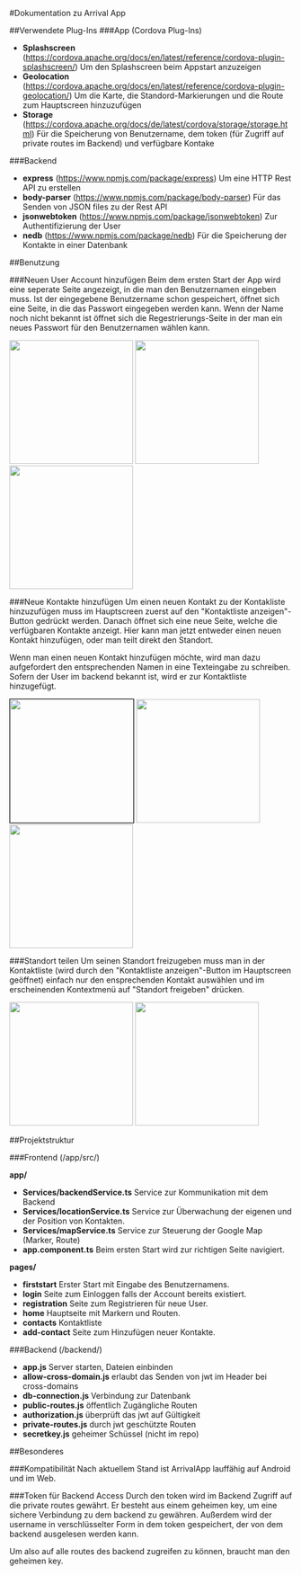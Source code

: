 #Dokumentation zu Arrival App

##Verwendete Plug-Ins
###App (Cordova Plug-Ins)
- **Splashscreen** (https://cordova.apache.org/docs/en/latest/reference/cordova-plugin-splashscreen/)
    Um den Splashscreen beim Appstart anzuzeigen
- **Geolocation** (https://cordova.apache.org/docs/en/latest/reference/cordova-plugin-geolocation/)
    Um die Karte, die Standord-Markierungen und die Route zum Hauptscreen hinzuzufügen
- **Storage** (https://cordova.apache.org/docs/de/latest/cordova/storage/storage.html)
    Für die Speicherung von Benutzername, dem token (für Zugriff auf private routes im Backend) und verfügbare Kontake
    
###Backend
- **express** (https://www.npmjs.com/package/express)
    Um eine HTTP Rest API zu erstellen
- **body-parser** (https://www.npmjs.com/package/body-parser)
    Für das Senden von JSON files zu der Rest API
- **jsonwebtoken** (https://www.npmjs.com/package/jsonwebtoken)
    Zur Authentifizierung der User
- **nedb** (https://www.npmjs.com/package/nedb)
    Für die Speicherung der Kontakte in einer Datenbank
    
##Benutzung

###Neuen User Account hinzufügen
Beim dem ersten Start der App wird eine seperate Seite angezeigt, in die man den Benutzernamen eingeben muss.
Ist der eingegebene Benutzername schon gespeichert, öffnet sich eine Seite, in die das Passwort eingegeben werden kann.
Wenn der Name noch nicht bekannt ist öffnet sich die Regestrierungs-Seite in der man ein neues Passwort für den Benutzernamen wählen kann.

<img src="https://github.com/marcjako/ArrivalApp/blob/development/documentation/pictures/1.png" width="220">
<img src="https://github.com/marcjako/ArrivalApp/blob/development/documentation/pictures/2.png" width="220">
<img src="https://github.com/marcjako/ArrivalApp/blob/development/documentation/pictures/3.png" width="220">

###Neue Kontakte hinzufügen
Um einen neuen Kontakt zu der Kontakliste hinzuzufügen muss im Hauptscreen zuerst auf den "Kontaktliste anzeigen"-Button gedrückt werden. Danach öffnet sich eine neue Seite, welche die verfügbaren Kontakte anzeigt. Hier kann man jetzt entweder einen neuen Kontakt hinzufügen, oder man teilt direkt den Standort.

Wenn man einen neuen Kontakt hinzufügen möchte, wird man dazu aufgefordert den entsprechenden Namen in eine Texteingabe zu schreiben. Sofern der User im backend bekannt ist, wird er zur Kontaktliste hinzugefügt.

<img src="https://github.com/marcjako/ArrivalApp/blob/development/documentation/pictures/4.png" width="220" style="border: 1px solid black">
<img src="https://github.com/marcjako/ArrivalApp/blob/development/documentation/pictures/5.png" width="220">
<img src="https://github.com/marcjako/ArrivalApp/blob/development/documentation/pictures/6.png" width="220">

###Standort teilen
Um seinen Standort freizugeben muss man in der Kontaktliste (wird durch den "Kontaktliste anzeigen"-Button im Hauptscreen geöffnet) einfach nur den ensprechenden Kontakt auswählen und im erscheinenden Kontextmenü auf "Standort freigeben" drücken.

<img src="https://github.com/marcjako/ArrivalApp/blob/development/documentation/pictures/8.png" width="220">
<img src="https://github.com/marcjako/ArrivalApp/blob/development/documentation/pictures/7.png" width="220">

##Projektstruktur

###Frontend (/app/src/)

**app/**
- **Services/backendService.ts** Service zur Kommunikation mit dem Backend
- **Services/locationService.ts** Service zur Überwachung der eigenen und der Position von Kontakten.
- **Services/mapService.ts** Service zur Steuerung der Google Map (Marker, Route)
- **app.component.ts** Beim ersten Start wird zur richtigen Seite navigiert.

**pages/**
- **firststart** Erster Start mit Eingabe des Benutzernamens.
- **login** Seite zum Einloggen falls der Account bereits existiert.
- **registration** Seite zum Registrieren für neue User.
- **home** Hauptseite mit Markern und Routen.
- **contacts** Kontaktliste
- **add-contact** Seite zum Hinzufügen neuer Kontakte.

###Backend (/backend/)
- **app.js** Server starten, Dateien einbinden
- **allow-cross-domain.js** erlaubt das Senden von jwt im Header bei cross-domains
- **db-connection.js** Verbindung zur Datenbank
- **public-routes.js** öffentlich Zugängliche Routen
- **authorization.js** überprüft das jwt auf Gültigkeit
- **private-routes.js** durch jwt geschützte Routen
- **secretkey.js** geheimer Schüssel (nicht im repo)

##Besonderes

###Kompatibilität
Nach aktuellem Stand ist ArrivalApp lauffähig auf Android und im Web.

###Token für Backend Access
Durch den token wird im Backend Zugriff auf die private routes gewährt. Er besteht aus einem geheimen key, um eine sichere Verbindung zu dem backend zu gewähren. Außerdem wird der username in verschlüsselter Form in dem token gespeichert, der von dem backend ausgelesen werden kann.

Um also auf alle routes des backend zugreifen zu können, braucht man den geheimen key.
